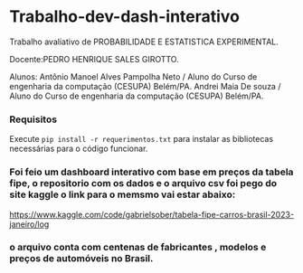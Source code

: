 # Trabalho-dev-dash-interativo
Trabalho avaliativo de PROBABILIDADE E ESTATISTICA EXPERIMENTAL.

Docente:PEDRO HENRIQUE SALES GIROTTO.


Alunos:
Antônio Manoel Alves Pampolha Neto / Aluno do Curso de engenharia da computação (CESUPA) Belém/PA.
Andrei Maia De souza / Aluno do Curso de engenharia da computação (CESUPA) Belém/PA.

### Requisitos
Execute `pip install -r requerimentos.txt` para instalar as bibliotecas necessárias para o código funcionar.


### Foi feio um dashboard interativo com base em preços da tabela fipe, o repositorio com os dados e o arquivo csv foi pego do site kaggle o link para o memsmo vai estar abaixo:

https://www.kaggle.com/code/gabrielsober/tabela-fipe-carros-brasil-2023-janeiro/log

### o arquivo conta com centenas de fabricantes , modelos e preços de automóveis no Brasil.
